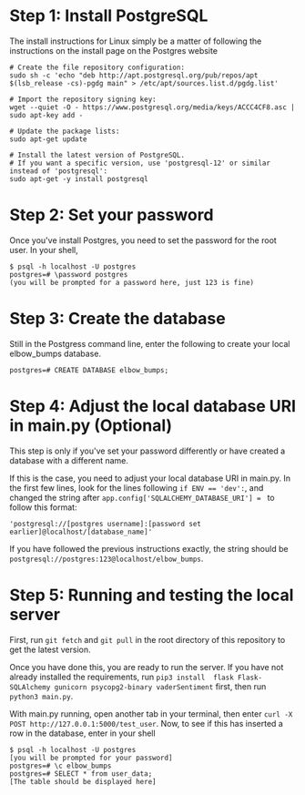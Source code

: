 # Step 1: Install PostgreSQL

The install instructions for Linux simply be a matter of following the instructions on the install page on the Postgres website

```
# Create the file repository configuration:
sudo sh -c 'echo "deb http://apt.postgresql.org/pub/repos/apt $(lsb_release -cs)-pgdg main" > /etc/apt/sources.list.d/pgdg.list'

# Import the repository signing key:
wget --quiet -O - https://www.postgresql.org/media/keys/ACCC4CF8.asc | sudo apt-key add -

# Update the package lists:
sudo apt-get update

# Install the latest version of PostgreSQL.
# If you want a specific version, use 'postgresql-12' or similar instead of 'postgresql':
sudo apt-get -y install postgresql
```

# Step 2: Set your password

Once you've install Postgres, you need to set the password for the root user. In your shell,

```
$ psql -h localhost -U postgres
postgres=# \password postgres
(you will be prompted for a password here, just 123 is fine)
```

# Step 3: Create the database

Still in the Postgress command line, enter the following to create your local elbow_bumps database.

```
postgres=# CREATE DATABASE elbow_bumps;
```

# Step 4: Adjust the local database URI in main.py (Optional)

This step is only if you've set your password differently or have created a database with a different name.

If this is the case, you need to adjust your local database URI in main.py. In the first few lines, look for the lines following `if ENV == 'dev':`,
and changed the string after 
`app.config['SQLALCHEMY_DATABASE_URI'] = ` to follow this format:

```
'postgresql://[postgres username]:[password set earlier]@localhost/[database_name]'
```

If you have followed the previous instructions exactly, the string should be `postgresql://postgres:123@localhost/elbow_bumps`.

# Step 5: Running and testing the local server

First, run `git fetch` and `git pull` in the root directory of this repository to get the latest version.

Once you have done this, you are ready to run the server. If you have not already installed the requirements, run `pip3 install 
flask Flask-SQLAlchemy gunicorn psycopg2-binary vaderSentiment` first, then run `python3 main.py`.

With main.py running, open another tab in your terminal, then enter `curl -X POST http://127.0.0.1:5000/test_user`. Now, to see if this has inserted a row in the 
database, enter in your shell

```
$ psql -h localhost -U postgres
[you will be prompted for your password]
postgres=# \c elbow_bumps
postgres=# SELECT * from user_data;
[The table should be displayed here]
```
